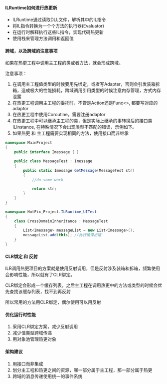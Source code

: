 #### ILRuntime如何进行热更新
- ILRuntime通过读取DLL文件，解析其中的IL指令
- 将IL指令转换为一个个方法的执行器(Evaluator)
- 在运行时解释执行这些IL指令，实现代码热更新
- 使用栈来管理方法调用和返回值

#### 跨域，以及跨域的注意事项

如果在热更工程中调用主工程的类或者方法，就会形成跨域。

注意事项：
1. 在调用主工程值类型的时候要用先绑定，或者写Adapter，否则会引发装箱拆箱，造成极大的性能损耗，跨域调用引用类型的时候注意内存管理，方式内存泄露
2. 在热更工程调用主工程的委托时，不管是Action还是Func<>, 都要写对应的adaptor
3. 在热更工程中使用Coroutine，需要注册adaptor
4. 在热更工程中可以继承主工程的类，但是实际上继承的事转换后的接口类ILInstance, 在特殊情况下会出现类型不匹配的错误，示例如下。
5. 如果热更 和 主工程需要实现相同的方法，使用接口而非继承
```c#
namespace MainProject
{
    public interface Imessage { }

    public class MessageTest : Imessage
    {
        public static Imessage GetMessage(MessageTest str)
        {
            //do some work

            return str;
        }
    }
}

namespace HotFix_Project.ILRuntime_UITest
{
    class CrossDomainInheritance : MessageTest
    {
        List<Imessage> messageList = new List<Imessage>();
        messageList.add(this); //此行编译出错
    }
}
```

#### CLR绑定 和 反射

ILR调用热更项目的方案就是使用反射调用，但是反射涉及装箱和拆箱，频繁使用会影响性能，所以就有了CLR绑定。

CLR绑定会形成一个缓存列表，之后主工程在调用热更中的方法或类型的时候会优先查找该缓存列表，找不到再反射

所以常用的方法用CLR绑定，偶尔使用可以用反射

#### 优化运行时性能

1. 采用CLR绑定方案，减少反射调用
2. 减少值类型跨域传递
3. 用对象池管理热更对象

#### 架构建议

1. 用接口而非集成
2. 划分主工程和热更之间的资源，哪一部分属于主工程，那一部分属于热更
3. 跨域的消息传递使用统一的事件系统